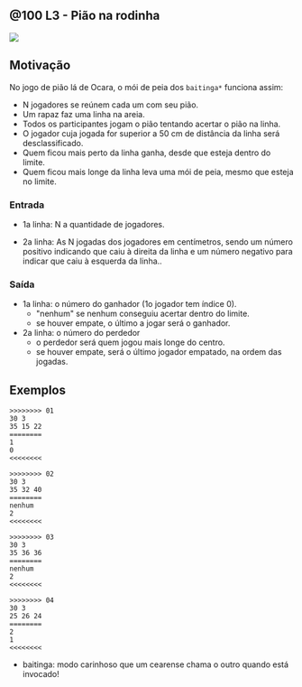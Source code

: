 ## @100 L3 - Pião na rodinha


![](https://raw.githubusercontent.com/qxcodefup/moodle/master/base/100/__capa.jpg)

## Motivação

No jogo de pião lá de Ocara, o mói de peia dos `baitinga*` funciona assim:
- N jogadores se reúnem cada um com seu pião.
- Um rapaz faz uma linha na areia.
- Todos os participantes jogam o pião tentando acertar o pião na linha.
- O jogador cuja jogada for superior a 50 cm de distância da linha será desclassificado.
- Quem ficou mais perto da linha ganha, desde que esteja dentro do limite.
- Quem ficou mais longe da linha leva uma mói de peia, mesmo que esteja no limite.

### Entrada

- 1a linha: N a quantidade de jogadores.

- 2a linha: As N jogadas dos jogadores em centímetros, sendo um número positivo indicando que caiu à direita da linha e um número negativo para indicar que caiu à esquerda da linha..

### Saída

- 1a linha: o número do ganhador (1o jogador tem índice 0).
    - "nenhum" se nenhum conseguiu acertar dentro do limite.
    - se houver empate, o último a jogar será o ganhador.
- 2a linha: o número do perdedor
    - o perdedor será quem jogou mais longe do centro.
    - se houver empate, será o último jogador empatado, na ordem das jogadas.

## Exemplos

```
>>>>>>>> 01
30 3
35 15 22
========
1
0
<<<<<<<<

>>>>>>>> 02
30 3
35 32 40
========
nenhum
2
<<<<<<<<

>>>>>>>> 03
30 3
35 36 36
========
nenhum
2
<<<<<<<<

>>>>>>>> 04
30 3
25 26 24
========
2
1
<<<<<<<<
```


* baitinga: modo carinhoso que um cearense chama o outro quando está invocado!

